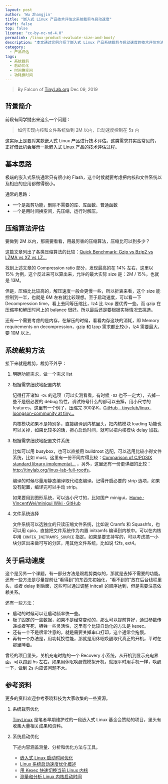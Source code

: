 ```yaml
---
layout: post
author: 'Wu Zhangjin'
title: "嵌入式 Linux 产品技术评估之系统裁剪与启动速度"
draft: false
top: false
license: "cc-by-nc-nd-4.0"
permalink: /linux-product-evaluate-size-and-boot/
description: "本文通过实例介绍了嵌入式 Linux 产品系统裁剪与启动速度的技术评估方法。"
category:
  - 产品评估
tags:
  - 系统裁剪
  - 启动优化
  - 时间换空间
  - 功耗换时间
---
```


> By Falcon of [TinyLab.org][1]
> Dec 09, 2019

## 背景简介

前段有同学抛出来这么一个问题：

> 如何实现内核和文件系统做到 2M 以内，启动速度控制在 5s 内

这实际上是要对某款嵌入式 Linux 产品进行技术评估。这类需求其实蛮常见的，正好借此机会展示一款嵌入式 Linux 产品的技术评估过程。

## 基本思路

极端的嵌入式系统通常只有很小的 Flash，这个时候就要考虑把内核和文件系统以及相应的应用都做得很小。

通常的思路：

* 一个是裁剪功能，删除不需要的库、库函数、普通函数
* 一个是用时间换空间，先压缩，运行时解压。

## 压缩算法评估

要做到 2M 以内，那需要看看，用最厉害的压缩算法，压缩比可以到多少？

这篇文章列出了各类压缩算法的比较：[Quick Benchmark: Gzip vs Bzip2 vs LZMA vs XZ vs LZ...](https://catchchallenger.first-world.info/wiki/Quick_Benchmark:_Gzip_vs_Bzip2_vs_LZMA_vs_XZ_vs_LZ4_vs_LZO)

找到上述文章的 Compression ratio 部分，发现最高的在 14% 左右，这里以 15% 为例，这个反过来可以算出来，允许的最大实际 size 是：2M / 15%，也就是 13M。

但是，压缩比比较高的，解压速度一般会更慢一些，所以折衷来看，这个 size 能控制到一半，也就是 6M 左右就比较理想。至于启动速度，可以看一下 Decompression time，看上去同等压缩比，lz4 比 lzop 要优秀一些。而 gzip 在压缩率和解压时间上的 balance 很好。所以最后还是要根据实际情况去挑选。

还有一个需要考虑的是内存，在解压的时候，看看内存这块的消耗，即 Memory requirements on decompression，gzip 和 lzop 需求都比较小，lz4 需要最大，要 10M 以上。

## 系统裁剪方法

接下来就是裁剪，裁剪不外乎：

1. 明确功能需求，做一个需求 list

2. 根据需求细致地配置内核

    记得打开诸如 `-Os` 的选项（可以实测看看，有时候 `-O2` 也不一定大），去掉一些不是很必要的 debug 特性，调试符号什么的都可以去掉，用小尺寸的 features，这里有一个例子，压缩完 300多K，[GitHub - tinyclub/linux-loongson-community at tiny...](https://github.com/tinyclub/linux-loongson-community/tree/tiny36)

    内核模块如果不是特别多，直接编译到内核里头，把内核模块 loading 功能也可以关掉，如果比较多的话，担心启动时间，就可以把内核模块 delay 加载。

3. 根据需求细致地配置文件系统

    比如可以用 busybox，也可以直接用 buildroot 选配，可以选用比较小得文件系统，比如 musl。这里有一份不同库得比较：[Comparison of C/POSIX standard library implementat...](http://www.etalabs.net/compare_libcs.html) ，另外，这里还有一份更详细的比较：<http://tinylab.org/linux-lab-full-rootfs>。

    编译的时候尽量用静态编译取代动态编译。记得开启必要的 strip 选项，如果没有配置，编译完可以手动 strip。

    如果要用到图形系统，可以选小尺寸的，比如国产 minigui，[Home · VincentWei/minigui Wiki · GitHub](https://github.com/VincentWei/minigui/wiki)

4. 文件系统选择

    文件系统可以选独立的只读压缩文件系统，比如说 Cramfs 和 Squashfs，也可以用 cpio，直接把文件系统作为内置 initramfs 编译到内核中。可以在内核中用 `CONFIG_INITRAMFS_SOURCE` 指定。如果是要支持写的，可以考虑搞一小块分区出来做可写的分区，用其他文件系统，比如说 f2fs, ext4。

## 关于启动速度

这个是另外一个课题，有一部分方法是跟裁剪类似的，那就是去掉不需要的功能。还有一些方法是尽量提前让“看得到”的东西先初始化，“看不到的”放在后台线程里头，或者 delay 到后面，这些可以通过调整 initcall 的顺序达到，但是需要注意依赖关系。

还有一些方法：

* 启动的时候可以让启动频率快一些。
* 板子固定的一些数据，如果不是经常变动的，那么可以提前算好，通过参数传递或者写死，牺牲一些灵活性，这里有个比较自动化的方法是 kexec。
* 还有一个不是很常注意的，就是需要关掉串口打印，这个通常会拖慢。
* 再有一个办法是，用功耗换性能，那就是用休眠唤醒取代真正的开机，平时在那里睡着。

曾经的项目里头，关机充电时跑的一个 Recovery 小系统，从开机到显示充电界面，可以跑到 5s 左右。如果用休眠唤醒做模拟开机，就跟平时用手机一样，唤醒一下，做到 2s 内应该问题不大。

## 参考资料

更多的资料欢迎参考泰晓科技为大家收集的一些资源。

1. 系统裁剪优化

    [TinyLinux](http://tinylab.org/tinylinux) 是笔者早期维护过的一段嵌入式 Linux 基金会赞助的项目，里头有收集大量相关成果和资料。

2. 系统启动优化

    下述内容涵盖测量、分析和优化方法与工具。

    * [嵌入式 Linux 启动时间优化](http://tinylab.org/elinux-org-boot-time-optimization/)
    * [Linux 系统启动速度优化概述](http://tinylab.org/linux-system-boot-speedup-overview/)
    * [用 Kexec 快速切换当前 Linux 内核](http://tinylab.org/directly-switch-to-another-kernel-with-kexec/)
    * [测量和分析 Linux 内核启动时间](http://tinylab.org/measure-and-draw-the-boot-up-time-of-linux-kernel/)

[1]: http://tinylab.org
